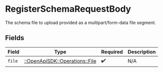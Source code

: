 # RegisterSchemaRequestBody

The schema file to upload provided as a multipart/form-data file segment.


## Fields

| Field                                                             | Type                                                              | Required                                                          | Description                                                       |
| ----------------------------------------------------------------- | ----------------------------------------------------------------- | ----------------------------------------------------------------- | ----------------------------------------------------------------- |
| `file`                                                            | [::OpenApiSDK::Operations::File](../../models/operations/file.md) | :heavy_check_mark:                                                | N/A                                                               |